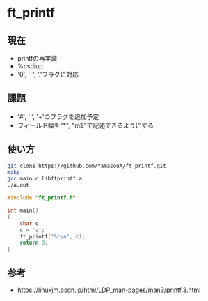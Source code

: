 # ft_printf

## 現在
- printfの再実装
- %csdiup
- '0', '-', '.'フラグに対応

## 課題
- '#', ' ', '+'のフラグを追加予定
- フィールド幅を"*", "m$"で記述できるようにする

## 使い方
```bash
git clone https://github.com/YamasouA/ft_printf.git
make
gcc main.c libftprintf.a
./a.out
```
```c
#include "ft_printf.h"

int main()
{
    char c;
    c = 'a';
    ft_printf("%c\n", c);
    return 0;
}
```
## 参考
- https://linuxjm.osdn.jp/html/LDP_man-pages/man3/printf.3.html